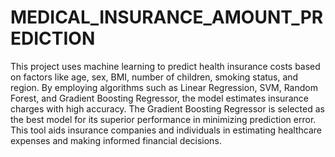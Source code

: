 # MEDICAL_INSURANCE_AMOUNT_PREDICTION

This project uses machine learning to predict health insurance costs based on factors like age, sex, BMI, number of children, smoking status, and region. By employing algorithms such as Linear Regression, SVM, Random Forest, and Gradient Boosting Regressor, the model estimates insurance charges with high accuracy.
The Gradient Boosting Regressor is selected as the best model for its superior performance in minimizing prediction error. This tool aids insurance companies and individuals in estimating healthcare expenses and making informed financial decisions.

